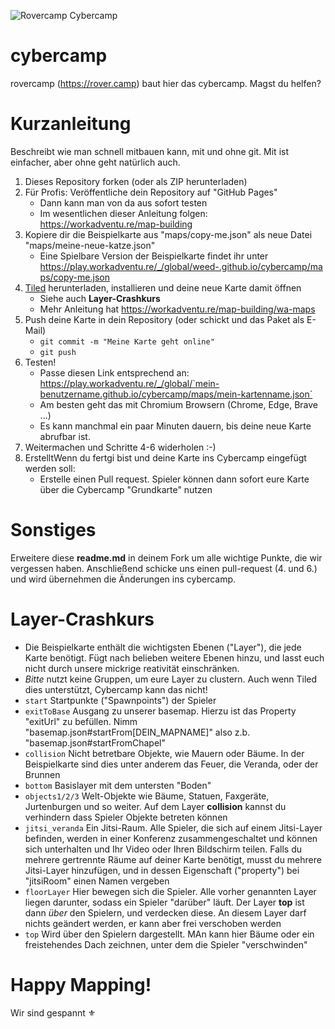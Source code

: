 
![Rovercamp Cybercamp](https://raw.githubusercontent.com/weed-/cybercamp/master/maps/assets/logo/rovercamp_cybercamp-2021_sw.png)


# cybercamp
rovercamp (https://rover.camp) baut hier das cybercamp. Magst du helfen?

# Kurzanleitung
Beschreibt wie man schnell mitbauen kann, mit und ohne git. Mit ist einfacher, aber ohne geht natürlich auch.
1. Dieses Repository forken (oder als ZIP herunterladen)
2. Für Profis: Veröffentliche dein Repository auf "GitHub Pages"
    * Dann kann man von da aus sofort testen
    * Im wesentlichen dieser Anleitung folgen: https://workadventu.re/map-building
3. Kopiere dir die Beispielkarte aus "maps/copy-me.json" als neue Datei "maps/meine-neue-katze.json"
    * Eine Spielbare Version der Beispielkarte findet ihr unter https://play.workadventu.re/_/global/weed-.github.io/cybercamp/maps/copy-me.json
4. [Tiled](https://www.mapeditor.org) herunterladen, installieren und deine neue Karte damit öffnen
    * Siehe auch **Layer-Crashkurs**
    * Mehr Anleitung hat https://workadventu.re/map-building/wa-maps
5. Push deine Karte in dein Repository (oder schickt und das Paket als E-Mail)
    * `git commit -m "Meine Karte geht online"`
    * `git push`
6. Testen!
    * Passe diesen Link entsprechend an: https://play.workadventu.re/_/global/`mein-benutzername.github.io/cybercamp/maps/mein-kartenname.json`
    * Am besten geht das mit Chromium Browsern (Chrome, Edge, Brave ...)
    * Es kann manchmal ein paar Minuten dauern, bis deine neue Karte abrufbar ist.
7. Weitermachen und Schritte 4-6 widerholen :-)
8. ErstelltWenn du fertgi bist und deine Karte ins Cybercamp eingefügt werden soll:
    * Erstelle einen Pull request. Spieler können dann sofort eure Karte über die Cybercamp "Grundkarte" nutzen

# Sonstiges
Erweitere diese **readme.md** in deinem Fork um alle wichtige Punkte, die wir vergessen haben. Anschließend schicke uns einen pull-request (4. und 6.) und wird übernehmen die Änderungen ins cybercamp.

# Layer-Crashkurs
* Die Beispielkarte enthält die wichtigsten Ebenen ("Layer"), die  jede Karte benötigt. Fügt nach belieben weitere Ebenen hinzu, und lasst euch nicht durch unsere mickrige reativität einschränken.
* *Bitte* nutzt keine Gruppen, um eure Layer zu clustern. Auch wenn Tiled dies unterstützt, Cybercamp kann das nicht!
* `start` Startpunkte ("Spawnpoints") der Spieler
* `exitToBase` Ausgang zu unserer basemap. Hierzu ist das Property "exitUrl" zu befüllen. Nimm "basemap.json#startFrom[DEIN_MAPNAME]" also z.b. "basemap.json#startFromChapel" 
* `collision` Nicht betretbare Objekte, wie Mauern oder Bäume. In der Beispielkarte sind dies unter anderem das Feuer, die Veranda, oder der Brunnen
* `bottom` Basislayer mit dem untersten "Boden"
* `objects1/2/3` Welt-Objekte wie Bäume, Statuen, Faxgeräte, Jurtenburgen und so weiter. Auf dem Layer **collision** kannst du verhindern dass Spieler Objekte betreten können
* `jitsi_veranda` Ein Jitsi-Raum. Alle Spieler, die sich auf einem Jitsi-Layer befinden, werden in einer Konferenz zusammengeschaltet und können sich unterhalten und Ihr Video oder Ihren Bildschirm teilen. Falls du mehrere gertrennte Räume auf deiner Karte benötigt, musst du mehrere Jitsi-Layer hinzufügen, und in dessen Eigenschaft ("property") bei "jitsiRoom" einen Namen vergeben
* `floorLayer` Hier bewegen sich die Spieler. Alle vorher genannten Layer liegen darunter, sodass ein Spieler "darüber" läuft. Der Layer **top** ist dann *über* den Spielern, und verdecken diese. An diesem Layer darf nichts geändert werden, er kann aber frei verschoben werden
* `top` Wird über den Spielern dargestellt. MAn kann hier Bäume oder ein freistehendes Dach zeichnen, unter dem die Spieler "verschwinden"

# Happy Mapping!
Wir sind gespannt ⚜
